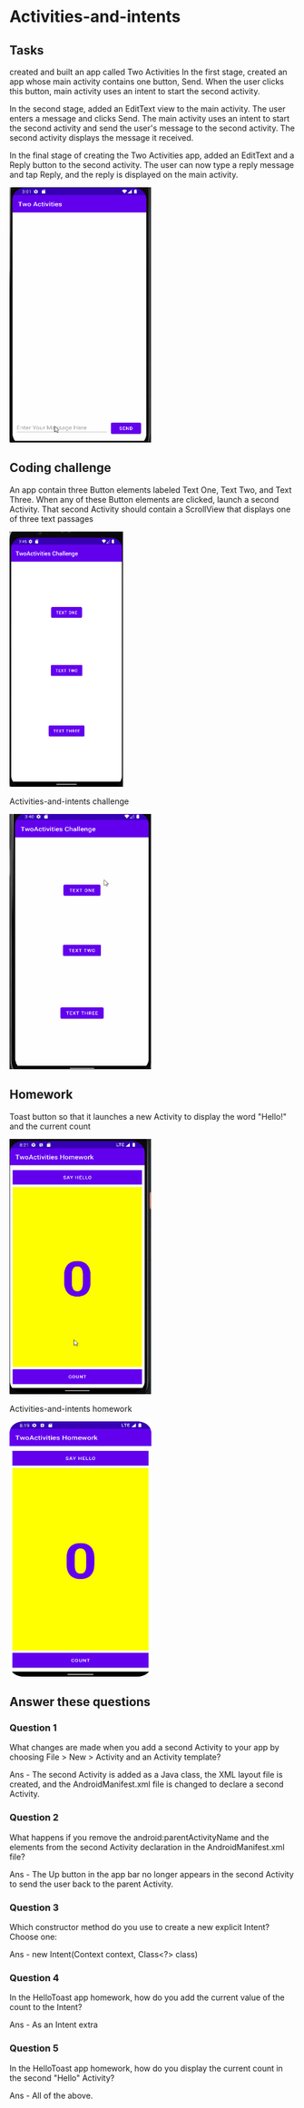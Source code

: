 # Activities-and-intents

## Tasks

created and built an app called Two Activities 
In the first stage,  created an app whose main activity contains one button, Send. When the user clicks this button, main activity 
uses an intent to start the second activity.

In the second stage, added an EditText view to the main activity. The user enters a message and clicks Send. The main activity uses
an intent to start the second activity and send the user's message to the second activity. The second activity displays the message it received.

In the final stage of creating the Two Activities app, added an EditText and a Reply button to the second activity. The user can now type a reply message and 
tap Reply, and the reply is displayed on the main activity.

<img src="screenshots/twoActivities.gif" width="250" height="450">

##  Coding challenge

An app contain three Button elements labeled Text One, Text Two, and Text Three. When any of these Button elements are clicked, launch a second Activity.
That second Activity should contain a ScrollView that displays one of three text passages 

<img src="screenshots/twoActivities%20challenge.png" width="200" height="450">

Activities-and-intents challenge

<img src="screenshots/twoActivities%20challenge.gif" width="250" height="450">

## Homework

Toast button so that it launches a new Activity to display the word "Hello!" and the current count

<img src="screenshots/sayhellos.gif" width="250" height="450">

Activities-and-intents homework

<img src="screenshots/sayhello.png" width="250" height="450">

## Answer these questions

### Question 1
What changes are made when you add a second Activity to your app by choosing File > New > Activity and an Activity template?

Ans - The second Activity is added as a Java class, the XML layout file is created, and the AndroidManifest.xml file is changed to declare a second Activity.

### Question 2
What happens if you remove the android:parentActivityName and the <meta-data> elements from the second Activity declaration in the AndroidManifest.xml file? 
  
Ans - The Up button in the app bar no longer appears in the second Activity to send the user back to the parent Activity.
  
### Question 3
Which constructor method do you use to create a new explicit Intent? Choose one:
  
Ans - new Intent(Context context, Class<?> class)

### Question 4
In the HelloToast app homework, how do you add the current value of the count to the Intent? 

Ans - As an Intent extra

### Question 5
In the HelloToast app homework, how do you display the current count in the second "Hello" Activity?

Ans - All of the above.



